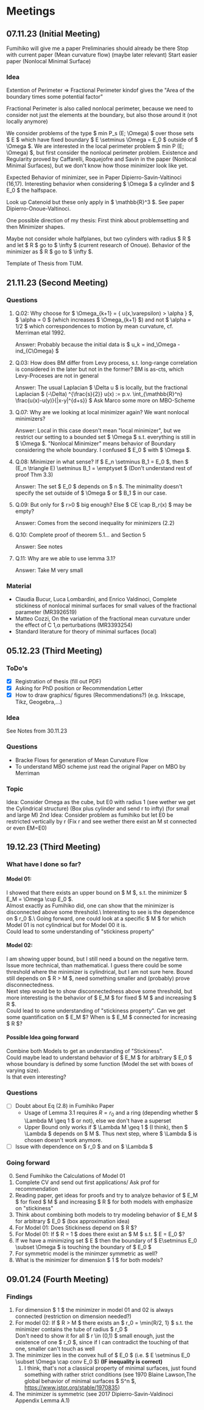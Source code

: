 # Meetings

## 07.11.23 (Initial Meeting)

Fumihiko will give me a paper
Preliminaries should already be there
Stop with current paper (Mean curvature flow) (maybe later relevant)
Start easier paper (Nonlocal Minimal Surface)

### Idea

Extention of Perimeter => Fractional Perimeter kindof gives the "Area of the boundary times
some potential factor"

Fractional Perimeter is also called nonlocal perimeter, because we need to consider not
just the elements at the boundary, but also those around it (not locally anymore)

We consider problems of the type $ min P_s (E; \Omega) $ over those sets $ E $ which have
fixed boundary $ E \setminus \Omega = E_0 $ outside of $ \Omega $.
We are interested in the local perimeter problem $ min P (E; \Omega) $, but first consider
the nonlocal perimeter problem.
Existence and Regularity proved by Caffarelli, Roquejofre and Savin in the paper (Nonlocal
Minimal Surfaces), but we don't know how those minimizer look like yet.

Expected Behavior of minimizer, see in Paper Dipierro-Savin-Valtinoci (16,17).
Interesting behavior when considering $ \Omega $ a cylinder and $ E_0 $ the halfspace.

Look up Catenoid but these only apply in $ \mathbb{R}^3 $.
See paper Dipierro-Onoue-Valtinoci.

One possible direction of my thesis:
First think about problemsetting and then Minimizer shapes.

Maybe not consider whole halfplanes, but two cylinders with radius $ R $ and let $ R $ go
to $ \infty $ (current research of Onoue).
Behavior of the minimizer as $ R $ go to $ \infty $.

Template of Thesis from TUM.

## 21.11.23 (Second Meeting)

### Questions

1. Q.02: Why choose for $ \Omega\_{k+1} = { u(x,\varepsilon) > \alpha } $, $ \alpha = 0 $
   (which increases $ \Omega\_{k+1} $) and not $ \alpha = 1/2 $ which correspondences to
   motion by mean curvature, cf. Merriman etal 1992.

   Answer: Probably because the initial data is $ u_k = ind\_\Omega - ind\_{C\Omega} $

2. Q.03: How does BM differ from Levy process, s.t. long-range correlation is considered
   in the later but not in the former? BM is as-cts, which Levy-Proceses are not in
   general

   Answer: The usual Laplacian $ \Delta u $ is locally, but the fractional Laplacian $
   (-\Delta) ^{\frac{s}{2}} u(x) := p.v. \int_{\mathbb{R}^n}
   \frac{u(x)-u(y)}{|x-y|^{d+s}} $
   Ask Marco some more on MBO-Scheme

3. Q.07: Why are we looking at local minimizer again? We want nonlocal minimizers?

   Answer: Local in this case doesn't mean "local minimizer", but we restrict our setting
   to a bounded set $ \Omega $ s.t. everything is still in $ \Omega $.
   "Nonlocal Minimizer" means behavior of Boundary considering the whole boundary.
   I confused $ E_0 $ with $ \Omega $.

4. Q.08: Minimizer in what sense? If $ E_n \setminus B_1 = E_0 $, then $ (E_n \triangle
   E) \setminus B_1 = \emptyset $ (Don't understand rest of proof Thm 3.3)

   Answer: The set $ E_0 $ depends on $ n $. The minimality doesn't specify the set
   outside of $ \Omega $ or $ B_1 $ in our case.

5. Q.09: But only for $ r>0 $ big enough? Else $ CE \cap B_r(x) $ may be empty?

   Answer: Comes from the second inequality for minimizers (2.2)

6. Q.10: Complete proof of theorem 5.1... and Section 5

   Answer: See notes

7. Q.11: Why are we able to use lemma 3.1?

   Answer: Take M very small

### Material

- Claudia Bucur, Luca Lombardini, and Enrico Valdinoci, Complete stickiness of nonlocal minimal surfaces for small values of the fractional parameter (MR3926519)
- Matteo Cozzi, On the variation of the fractional mean curvature under the effect of C 1,α perturbations (MR3393254)
- Standard literature for theory of minimal surfaces (local)

## 05.12.23 (Third Meeting)

### ToDo's

- [x] Registration of thesis (fill out PDF)
- [x] Asking for PhD position or Recommendation Letter
- [x] How to draw graphics/ figures (Recommendations?) (e.g. Inkscape, Tikz, Geogebra,...)

### Idea

See Notes from 30.11.23

### Questions

- Bracke Flows for generation of Mean Curvature Flow
- To understand MBO scheme just read the original Paper on MBO by Merriman

### Topic

Idea: Consider Omega as the cube, but E0 with radius 1 (see wether we get the Cylindrical
structure) (Box plus cylinder and send r to infty) (for small and large M)
2nd Idea: Consider problem as fumihiko but let E0 be restricted vertically by r
(Fix r and see wether there exist an M st connected or even EM=E0)

## 19.12.23 (Third Meeting)

### What have I done so far?

#### Model 01:

I showed that there exists an upper bound on $ M $, s.t. the minimizer $ E_M =
\Omega \cup E_0 $.\
Almost exactly as Fumihiko did, one can show that the minimizer is disconnected above some
threshold.\ 
Interesting to see is the dependence on $ r_0 $.\ 
Going forward, one could look at a specific $ M $ for which Model 01 is not cylindrical
but for Model 00 it is.\
Could lead to some understanding of "stickiness property"

#### Model 02:

I am showing upper bound, but I still need a bound on the negative term. \
Issue more technical, than mathematical. I guess there could be some threshold where the
minimizer is cylindrical, but I am not sure here. Bound still depends on $ R > M $, need
something smaller and (probably) prove disconnectedness. \
Next step would be to show disconnectedness above some threshold, but more interesting is
the behavior of $ E_M $ for fixed $ M $ and increasing $ R $.\
Could lead to some understanding of "stickiness property". Can we get some
quantification on $ E_M $? When is $ E_M $ connected for increasing $ R $?

#### Possible Idea going forward

Combine both Models to get an understanding of "Stickiness".\
Could maybe lead to understand behavior of $ E_M $ for arbitrary $ E_0 $ whose boundary is
defined by some function (Model the set with boxes of varying size).\
Is that even interesting?

### Questions

- [ ] Doubt about Eq (2.8) in Fumihiko Paper
  - Usage of Lemma 3.1 requires $R = r_0$ and a ring (depending whether $ \Lambda M \geq
    1 $ or not), else we don't have a superset 
  - Upper Bound only works if $ \Lambda M \geq 1 $ (I think), then $ \Lambda $ depends
    on $ M $. Thus next step, where $ \Lambda $ is chosen doesn't work anymore.  
- [ ] Issue with dependence on $ r_0 $ and on $ \Lambda $

### Going forward

0. Send Fumihiko the Calculations of Model 01
1. Complete CV and send out first applications/ Ask prof for recommendation
2. Reading paper, get ideas for proofs and try to analyze behavior of $ E_M $ for fixed $
   M $ and increasing $ R $ for both models with emphasize on "stickiness" 
3. Think about combining both models to try modeling behavior of $ E_M $ for arbitrary $
   E_0 $ (box approximation idea) 
4. For Model 01: Does Stickiness depend on $ R $?
5. For Model 01: If $ R = 1 $ does there exist an $ M $ s.t. $ E = E_0 $?
6. If we have a minimizing set $ E $ then the boundary of $ E\setminus E_0 \subset \Omega $
   is touching the boundary of $ E_0 $
7. For symmetric model is the minimzer symmetric as well?
8. What is the minimizer for dimension $ 1 $ for both models?



## 09.01.24 (Fourth Meeting)

### Findings
1. For dimension $ 1 $ the minimizer in model 01 and 02 is always connected (restriction on
   dimension needed?)
2. For model 02: If $ R > M $ there exists an $ r_0 = \min\{R/2, 1\} $ s.t. the minimizer
   contains the tube of radius $ r_0 $ \
   Don't need to show it for all $ r \in (0,1) $ small enough, just the existence of one $
   r_0 $, since if I can contradict the touching of that one, smaller can't touch as well
3. The minimizer lies in the convex hull of $ E_0 $ (i.e. $ E \setminus E_0 \subset
   \Omega \cap conv E_0 $) __**(IF inequality is correct)**__
   1. I think, that's not a classical property of minimal surfaces, just found something
      with rather strict conditions (see 1970 Blaine Lawson,The global behavior of minimal
      surfaces $ S^n $, https://www.jstor.org/stable/1970835)
4. The minimizer is symmetric (see 2017 Dipierro-Savin-Valdinoci Appendix Lemma A.1)